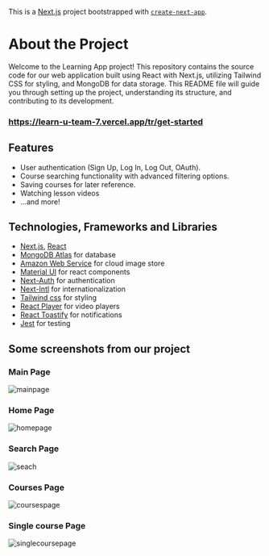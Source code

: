 This is a [Next.js](https://nextjs.org/) project bootstrapped with [`create-next-app`](https://github.com/vercel/next.js/tree/canary/packages/create-next-app).

# About the Project

Welcome to the Learning App project! This repository contains the source code for our web application built using React with Next.js, utilizing Tailwind CSS for styling, and MongoDB for data storage. This README file will guide you through setting up the project, understanding its structure, and contributing to its development.

### https://learn-u-team-7.vercel.app/tr/get-started

## Features

- User authentication (Sign Up, Log In, Log Out, OAuth).
- Course searching functionality with advanced filtering options.
- Saving courses for later reference.
- Watching lesson videos
- ...and more!

## Technologies, Frameworks and Libraries
- [Next.js](https://nextjs.org/), [React](https://react.dev/)
- [MongoDB Atlas](https://www.mongodb.com/atlas/database) for database
- [Amazon Web Service](https://aws.amazon.com/) for cloud image store
- [Material UI](https://mui.com/) for react components
- [Next-Auth](https://next-auth.js.org/) for authentication
- [Next-Intl](https://next-intl-docs.vercel.app/) for internationalization
- [Tailwind css](https://tailwindcss.com/) for styling
- [React Player](https://www.npmjs.com/package/react-player) for video players
- [React Toastify](https://www.npmjs.com/package/react-toastify) for notifications
- [Jest](https://jestjs.io/) for testing


## Some screenshots from our project

### Main Page
![mainpage](https://github.com/202303-PRM-TR-FEW/LearnU-Team-7/assets/45130129/b3f1e673-13ad-457c-bc47-ed9cfdd2a4cf)

### Home Page 
![homepage](https://github.com/202303-PRM-TR-FEW/LearnU-Team-7/assets/45130129/dd7b6441-218e-4075-b79e-89a898d1dda2)

### Search Page
![seach](https://github.com/202303-PRM-TR-FEW/LearnU-Team-7/assets/45130129/32b6c237-5e74-47f8-94e0-b644549aa224)

### Courses Page
![coursespage](https://github.com/202303-PRM-TR-FEW/LearnU-Team-7/assets/45130129/97831378-8e9a-4ba0-afe2-6d8210064da9)

### Single course Page
![singlecoursepage](https://github.com/202303-PRM-TR-FEW/LearnU-Team-7/assets/45130129/fb69a63f-e443-45c0-ab3e-71e71cedcf9f)


